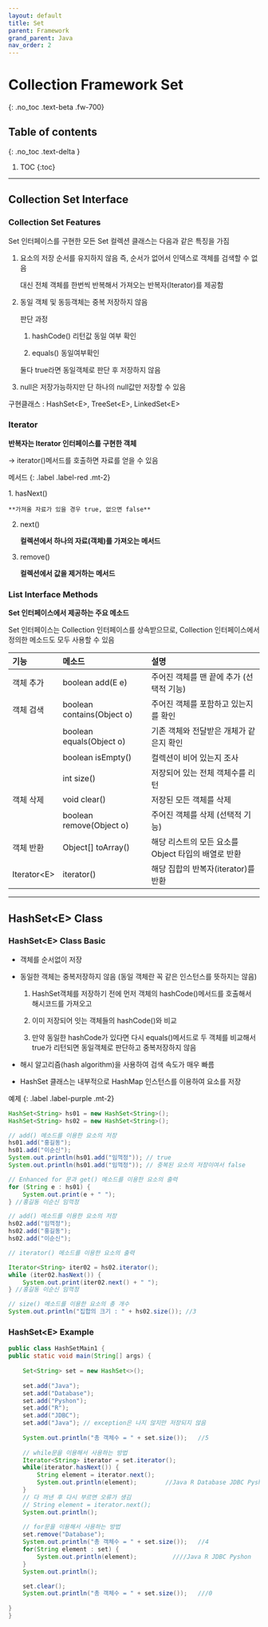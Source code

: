 ```yaml
---
layout: default
title: Set
parent: Framework
grand_parent: Java
nav_order: 2
---
```


# Collection Framework Set
{: .no_toc .text-beta .fw-700}

## Table of contents
{: .no_toc .text-delta }

1. TOC
{:toc}

---

## Collection Set Interface

### Collection Set Features

Set 인터페이스를 구현한 모든 Set 컬렉션 클래스는 다음과 같은 특징을 가짐

1. 요소의 저장 순서를 유지하지 않음 즉, 순서가 없어서 인덱스로 객체를 검색할 수 없음

    대신 전체 객체를 한번씩 반복해서 가져오는 반복자(Iterator)를 제공함

2. 동일 객체 및 동등객체는 중복 저장하지 않음

    판단 과정

    1. hashCode() 리턴값 동일 여부 확인

    2. equals() 동일여부확인

    둘다 true라면 동일객체로 판단 후 저장하지 않음

3. null은 저장가능하지만 단 하나의 null값만 저장할 수 있음

구현클래스 : HashSet&#60;E&#62;, TreeSet&#60;E&#62;, LinkedSet&#60;E&#62;

### Iterator

**반복자는 Iterator 인터페이스를 구현한 객체**

&#8594; iterator()메서드를 호출하면 자료를 얻을 수 있음

메서드
{: .label .label-red .mt-2}
<div class="code-example" markdown="1">
1. hasNext() 

	**가져올 자료가 있을 경우 true, 없으면 false**
	
2. next() 

	**컬렉션에서 하나의 자료(객체)를 가져오는 메서드**

3. remove()

	**컬렉션에서 값을 제거하는 메서드**
</div>

### List Interface Methods

**Set 인터페이스에서 제공하는 주요 메소드**

Set 인터페이스는 Collection 인터페이스를 상속받으므로, Collection 인터페이스에서 정의한 메소드도 모두 사용할 수 있음

| 기능      | 메소드                           | 설명                                      |
|:----------|:--------------------------------|:------------------------------------------|
| 객체 추가  | boolean add(E e)                | 주어진 객체를 맨 끝에 추가 (선택적 기능)     | 
| 객체 검색  | boolean contains(Object o)      | 주어진 객체를 포함하고 있는지를 확인         |
|           | boolean equals(Object o)        | 기존 객체와 전달받은 개체가 같은지 확인      |
|           | boolean isEmpty()               | 컬렉션이 비어 있는지 조사                   |
|           | int size()                      | 저장되어 있는 전체 객체수를 리턴            |
| 객체 삭제  | void clear()                    | 저장된 모든 객체를 삭제                    |           
|           | boolean remove(Object o)        | 주어진 객체를 삭제 (선택적 기능)            |
| 객체 반환  | Object[] toArray()	           | 해당 리스트의 모든 요소를 Object 타입의 배열로 반환 |
| Iterator&#60;E&#62;|iterator()	                  | 해당 집합의 반복자(iterator)를 반환          |


---

## HashSet&#60;E&#62; Class

### HashSet&#60;E&#62; Class Basic

* 객체를 순서없이 저장

* 동일한 객체는 중복저장하지 않음 (동일 객체란 꼭 같은 인스턴스를 뜻하지는 않음)

    1. HashSet객체를 저장하기 전에 먼저 객체의 hashCode()메서드를 호출해서 해시코드를 가져오고 

    2. 이미 저장되어 잇는 객체들의 hashCode()와 비교

    3. 만약 동일한 hashCode가 있다면 다시 equals()메서드로 두 객체를 비교해서 true가 리턴되면 동일객체로 판단하고 중복저장하지 않음

* 해시 알고리즘(hash algorithm)을 사용하여 검색 속도가 매우 빠름

* HashSet 클래스는 내부적으로 HashMap 인스턴스를 이용하여 요소를 저장

예제
{: .label .label-purple .mt-2}
```java
HashSet<String> hs01 = new HashSet<String>();
HashSet<String> hs02 = new HashSet<String>();

// add() 메소드를 이용한 요소의 저장
hs01.add("홍길동");
hs01.add("이순신");
System.out.println(hs01.add("임꺽정")); // true
System.out.println(hs01.add("임꺽정")); // 중복된 요소의 저장이여서 false

// Enhanced for 문과 get() 메소드를 이용한 요소의 출력
for (String e : hs01) {
    System.out.print(e + " ");
} //홍길동 이순신 임꺽정

// add() 메소드를 이용한 요소의 저장
hs02.add("임꺽정");
hs02.add("홍길동");
hs02.add("이순신");

// iterator() 메소드를 이용한 요소의 출력

Iterator<String> iter02 = hs02.iterator();
while (iter02.hasNext()) {
    System.out.print(iter02.next() + " ");
} //홍길동 이순신 임꺽정

// size() 메소드를 이용한 요소의 총 개수
System.out.println("집합의 크기 : " + hs02.size()); //3
```

### HashSet&#60;E&#62; Example

```java
public class HashSetMain1 {
public static void main(String[] args) {
	
	Set<String> set = new HashSet<>();
	
	set.add("Java");
	set.add("Database");
	set.add("Pyshon");
	set.add("R");
	set.add("JDBC");
	set.add("Java"); // exception은 나지 않지만 저장되지 않음
	
	System.out.println("총 객체수 = " + set.size());   //5
	
	// while문을 이용해서 사용하는 방법
	Iterator<String> iterator = set.iterator();
	while(iterator.hasNext()) {
		String element = iterator.next();
		System.out.println(element);		//Java R Database JDBC Pyshon
	}
	// 다 꺼낸 후 다시 부르면 오류가 생김
	// String element = iterator.next();
	System.out.println();
	
	// for문을 이용해서 사용하는 방법
	set.remove("Database");
	System.out.println("총 객체수 = " + set.size());   //4
	for(String element : set) {
		System.out.println(element);          ////Java R JDBC Pyshon
	}
	System.out.println();

	set.clear();
	System.out.println("총 객체수 = " + set.size());   ///0
	
}
}
```
